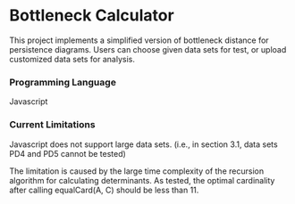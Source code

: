 # Bottleneck Calculator

This project implements a simplified version of bottleneck distance for persistence diagrams. Users can choose given data sets for test, or 
upload customized data sets for analysis.  

### Programming Language

Javascript

### Current Limitations

Javascript does not support large data sets. (i.e., in section 3.1, data sets PD4 and PD5 cannot be tested)

The limitation is caused by the large time complexity of the recursion algorithm for calculating determinants.
As tested, the optimal cardinality after calling equalCard(A, C) should be less than 11.